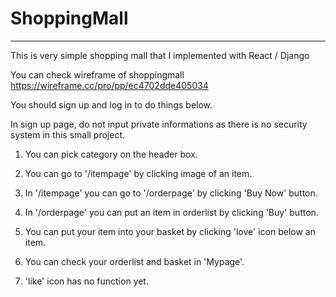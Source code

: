# ShoppingMall
--------------------------
This is very simple shopping mall that I implemented with React / Django  

You can check wireframe of shoppingmall https://wireframe.cc/pro/pp/ec4702dde405034
  
You should sign up and log in to do things below.
  
In sign up page, do not input private informations as there is no security system in this small project.    

1. You can pick category on the header box.  

2. You can go to '/itempage' by clicking image of an item.  

3. In '/itempage' you can go to '/orderpage' by clicking 'Buy Now' button.

4. In '/orderpage' you can put an item in orderlist by clicking 'Buy' button.  

5. You can put your item into your basket by clicking 'love' icon below an item.  

6. You can check your orderlist and basket in 'Mypage'.

7. 'like' icon has no function yet.  
  
